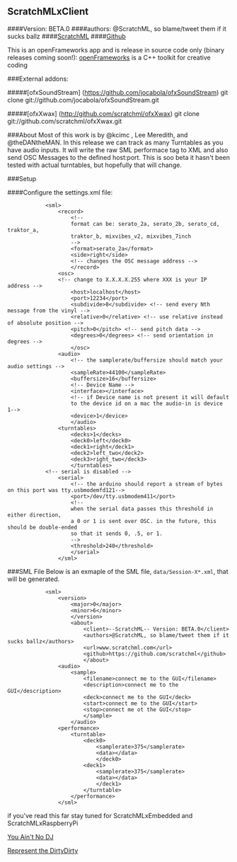 ## ScratchMLxClient 
####Version: BETA.0
####authors: @ScratchML, so blame/tweet them if it sucks ballz
####[ScratchML](http://www.scratchml.com)
####[Github](https://github.com/scratchml)


This is an openFrameworks app and is release in source code only (binary releases coming soon!): 
	[openFrameworks](http://openframeworks.cc/) is a C++ toolkit for creative coding

###External addons:

#####[ofxSoundStream] (https://github.com/jocabola/ofxSoundStream)
git clone git://github.com/jocabola/ofxSoundStream.git

#####[ofxXwax] (http://github.com/scratchml/ofxXwax)
git clone git://github.com/scratchml/ofxXwax.git


###About
Most of this work is by @kcimc , Lee Meredith, and @theDANtheMAN.  In this release we can track as many Turntables as you have audio inputs.  It will write the raw SML performace tag to XML and also send OSC Messages to the defined host:port.  This is soo beta it hasn't been tested with actual turntables, but hopefully that will change.


###Setup


####Configure the settings.xml file:

				<sml>
					<record>
						<!--
						format can be: serato_2a, serato_2b, serato_cd, traktor_a,
						traktor_b, mixvibes_v2, mixvibes_7inch
						-->
						<format>serato_2a</format>
						<side>right</side>
						<!-- changes the OSC message address -->
						</record>
					<osc>
					<!-- change to X.X.X.X.255 where XXX is your IP address --> 
						<host>localhost</host>
						<port>12234</port>
						<subdivide>8</subdivide> <!-- send every Nth message from the vinyl -->
						<relative>0</relative> <!-- use relative instead of absolute position -->
						<pitch>0</pitch> <!-- send pitch data -->
						<degrees>0</degrees> <!-- send orientation in degrees -->
						</osc>
					<audio>
						<!-- the samplerate/buffersize should match your audio settings -->
						<sampleRate>44100</sampleRate>
						<buffersize>16</buffersize>
						<!-- Device Name -->
						<interface></interface>
						<!-- if Device name is not present it will default 
						to the device id on a mac the audio-in is device 1-->
						<device>1</device>
						</audio>
					<turntables>
						<decks>1</decks>
						<deck0>left</deck0>
						<deck1>right</deck1>
						<deck2>left_two</deck2>
						<deck3>right_two</deck3>
						</turntables>
				<!-- serial is disabled -->
					<serial>
						<!-- the arduino should report a stream of bytes on this port was tty.usbmodemfd121-->
						<port>/dev/tty.usbmodem411</port>
						<!--
						when the serial data passes this threshold in either direction,
						a 0 or 1 is sent over OSC. in the future, this should be double-ended
						so that it sends 0, .5, or 1.
						-->
						<threshold>240</threshold>
						</serial>
					</sml>


###SML File
Below is an exmaple of the SML file, `data/Session-X*.xml`, that will be generated.  

				<sml>
					<version>
						<major>0</major>
						<minor>6</minor>
						</version>
						<about>
							<client>--ScratchML-- Version: BETA.0</client>
							<authors>@ScratchML, so blame/tweet them if it sucks ballz</authors>
							<url>www.scratchml.com</url>
							<github>https://github.com/scratchml</github>
							</about>
					<audio>
						<sample>
							<filename>connect me to the GUI</filename>
							<description>connect me to the GUI</description>
							<deck>connect me to the GUI</deck>
							<start>connect me to the GUI</start>
							<stop>connect me ot the GUI</stop>
							</sample>
						</audio>
					<performance>
						<turntable>
							<deck0>
								<samplerate>375</samplerate>
								<data></data>
								</deck0>
							<deck1>
								<samplerate>375</samplerate>
								<data></data>
								</deck1>
							</turntable>
						</performance>
					</sml>

if you've read this far stay tuned for ScratchMLxEmbedded and ScratchMLxRaspberryPi 

[You Ain't No DJ](http://www.youtube.com/watch?v=0tq8F_vDN_E)

[Represent the DirtyDirty](http://www.youtube.com/watch?v=3SMhxOgf7ys)